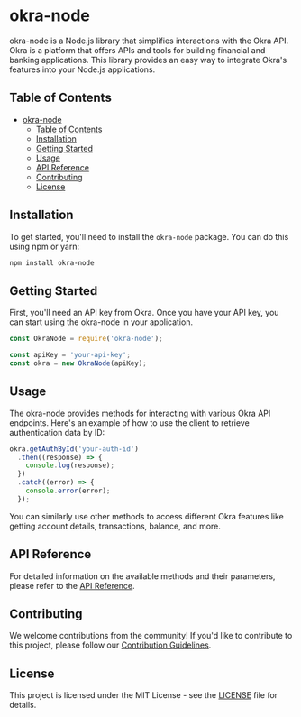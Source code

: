 
# okra-node

okra-node is a Node.js library that simplifies interactions with the Okra API. Okra is a platform that offers APIs and tools for building financial and banking applications. This library provides an easy way to integrate Okra's features into your Node.js applications.

## Table of Contents
- [okra-node](#okra-node)
  - [Table of Contents](#table-of-contents)
  - [Installation](#installation)
  - [Getting Started](#getting-started)
  - [Usage](#usage)
  - [API Reference](#api-reference)
  - [Contributing](#contributing)
  - [License](#license)

## Installation

To get started, you'll need to install the `okra-node` package. You can do this using npm or yarn:

```bash
npm install okra-node
```

## Getting Started

First, you'll need an API key from Okra. Once you have your API key, you can start using the okra-node in your application. 

```javascript
const OkraNode = require('okra-node');

const apiKey = 'your-api-key';
const okra = new OkraNode(apiKey);
```

## Usage

The okra-node provides methods for interacting with various Okra API endpoints. Here's an example of how to use the client to retrieve authentication data by ID:

```javascript
okra.getAuthById('your-auth-id')
  .then((response) => {
    console.log(response);
  })
  .catch((error) => {
    console.error(error);
  });
```

You can similarly use other methods to access different Okra features like getting account details, transactions, balance, and more.

## API Reference

For detailed information on the available methods and their parameters, please refer to the [API Reference](API_REFERENCE.md).

## Contributing

We welcome contributions from the community! If you'd like to contribute to this project, please follow our [Contribution Guidelines](CONTRIBUTING.md).

## License

This project is licensed under the MIT License - see the [LICENSE](LICENSE) file for details.
